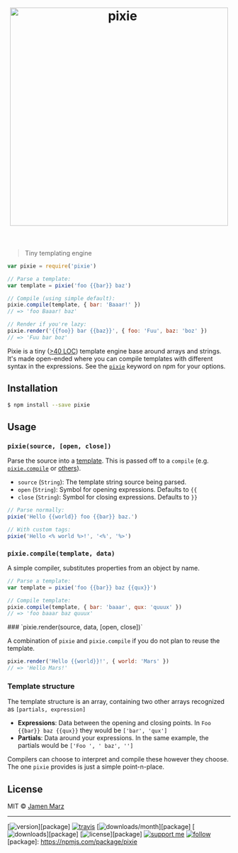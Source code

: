 
<h1 align='center'><img src='https://cdn.rawgit.com/jamen/pixie/master/pixie.svg' alt='pixie' width='492'><br><br></h1>

> Tiny templating engine

```js
var pixie = require('pixie')

// Parse a template:
var template = pixie('foo {{bar}} baz')

// Compile (using simple default):
pixie.compile(template, { bar: 'Baaar!' })
// => 'foo Baaar! baz'

// Render if you're lazy:
pixie.render('{{foo}} bar {{baz}}', { foo: 'Fuu', baz: 'boz' })
// => 'Fuu bar boz'
```

Pixie is a tiny ([>40 LOC](./index.js)) template engine base around arrays and strings.  It's made open-ended where you can compile templates with different syntax in the expressions.  See the [`pixie`](https://npmjs.com/browse/keyword/pixie) keyword on npm for your options.

## Installation

```sh
$ npm install --save pixie
```

## Usage

<a name='pixie'></a>
### `pixie(source, [open, close])`

Parse the source into a [template](#structure).  This is passed off to a `compile` (e.g. [`pixie.compile`](#pixie_compile) or [others](https://npmjs.com/browse/keyword/pixie)).

 - `source` (`String`): The template string source being parsed.
 - `open` (`String`): Symbol for opening expressions. Defaults to `{{`
 - `close` (`String`): Symbol for closing expressions.  Defaults to `}}`

```js
// Parse normally:
pixie('Hello {{world}} foo {{bar}} baz.')

// With custom tags:
pixie('Hello <% world %>!', '<%', '%>')
```

<a name='pixie_compile'></a>
### `pixie.compile(template, data)`

A simple compiler, substitutes properties from an object by name.

```js
// Parse a template:
var template = pixie('foo {{bar}} baz {{qux}}')

// Compile template:
pixie.compile(template, { bar: 'baaar', qux: 'quuux' })
// => 'foo baaar baz quuux'
```

<a name='pixie_render'>
### `pixie.render(source, data, [open, close])`

A combination of `pixie` and `pixie.compile` if you do not plan to reuse the template.

```js
pixie.render('Hello {{world}}!', { world: 'Mars' })
// => 'Hello Mars!'
```

<a name='structure'></a>
### Template structure

The template structure is an array, containing two other arrays recognized as  `[partials, expression]`

 - **Expressions**: Data between the opening and closing points.  In `Foo {{bar}} baz {{qux}}` they would be `['bar', 'qux']`
 - **Partials**: Data around your expressions.  In the same example, the partials would be `['Foo ', ' baz', '']`

Compilers can choose to interpret and compile these however they choose.  The one `pixie` provides is just a simple point-n-place.

## License

MIT © [Jamen Marz](https://git.io/jamen)

---

[![version](https://img.shields.io/npm/v/pixie.svg?style=flat-square)][package] [![travis](https://img.shields.io/travis/pixie/jamen.svg?style=flat-square)](https://travis-ci.org/pixie/jamen) [![downloads/month](https://img.shields.io/npm/dm/pixie.svg?style=flat-square)][package] [![downloads](https://img.shields.io/npm/dt/pixie.svg?style=flat-square)][package] [![license](https://img.shields.io/npm/l/pixie.svg?style=flat-square)][package] [![support me](https://img.shields.io/badge/support%20me-paypal-green.svg?style=flat-square)](https://www.paypal.me/jamenmarz/5usd) [![follow](https://img.shields.io/github/followers/jamen.svg?style=social&label=Follow)](https://github.com/jamen)
[package]: https://npmjs.com/package/pixie
